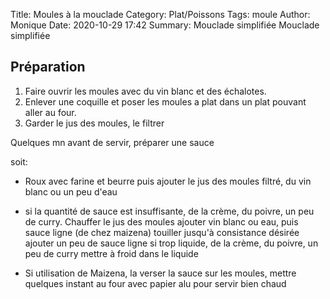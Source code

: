 Title: Moules à la mouclade
Category: Plat/Poissons
Tags: moule
Author: Monique
Date:  2020-10-29 17:42
Summary: Mouclade simplifiée
Mouclade simplifiée

## Préparation
1. Faire ouvrir les moules avec du vin blanc et des échalotes.
2. Enlever une coquille et poser les moules a plat dans un plat pouvant aller au four.
3. Garder le jus des moules, le filtrer

Quelques mn avant de servir, préparer une sauce

soit:

- Roux avec farine et beurre puis ajouter le jus des moules filtré, du vin blanc ou un peu d'eau 
- si la quantité de sauce est insuffisante, de la crème, du poivre, un peu de curry. Chauffer le jus des moules ajouter vin blanc ou eau, puis sauce ligne (de chez maizena) touiller jusqu'à consistance désirée ajouter un peu de sauce ligne si trop liquide, de la crème, du poivre, un peu de curry mettre à froid dans le liquide

- Si utilisation de Maizena, la verser la sauce sur les moules, mettre quelques instant au four avec papier alu pour servir bien chaud
